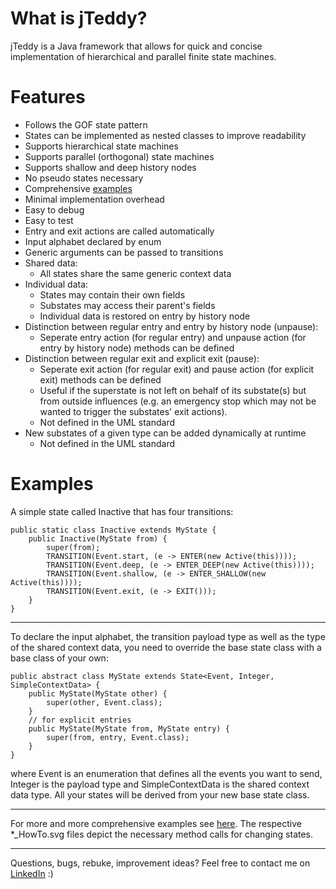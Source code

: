 # What is jTeddy?
jTeddy is a Java framework that allows for quick and concise implementation of hierarchical and parallel finite state machines.

# Features
* Follows the GOF state pattern
* States can be implemented as nested classes to improve readability
* Supports hierarchical state machines
* Supports parallel (orthogonal) state machines
* Supports shallow and deep history nodes
* No pseudo states necessary
* Comprehensive [examples](src/main/java/fsm/examples)
* Minimal implementation overhead
* Easy to debug
* Easy to test
* Entry and exit actions are called automatically
* Input alphabet declared by enum
* Generic arguments can be passed to transitions
* Shared data:
  * All states share the same generic context data
* Individual data:
  * States may contain their own fields
  * Substates may access their parent's fields
  * Individual data is restored on entry by history node
* Distinction between regular entry and entry by history node (unpause):
  * Seperate entry action (for regular entry) and unpause action (for entry by history node) methods can be defined
* Distinction between regular exit and explicit exit (pause):
  * Seperate exit action (for regular exit) and pause action (for explicit exit) methods can be defined
  * Useful if the superstate is not left on behalf of its substate(s) but from outside influences (e.g. an emergency stop which may not be wanted to trigger the substates' exit actions).
  * Not defined in the UML standard
* New substates of a given type can be added dynamically at runtime
  * Not defined in the UML standard

# Examples
A simple state called Inactive that has four transitions:

	public static class Inactive extends MyState {
		public Inactive(MyState from) {
			super(from);
			TRANSITION(Event.start, (e -> ENTER(new Active(this))));
			TRANSITION(Event.deep, (e -> ENTER_DEEP(new Active(this))));
			TRANSITION(Event.shallow, (e -> ENTER_SHALLOW(new Active(this))));
			TRANSITION(Event.exit, (e -> EXIT()));
		}
	}

---

To declare the input alphabet, the transition payload type as well as the type of the shared context data, you need to override the base state class with a base class of your own:

	public abstract class MyState extends State<Event, Integer, SimpleContextData> {
		public MyState(MyState other) {
			super(other, Event.class);
		}
		// for explicit entries
		public MyState(MyState from, MyState entry) {
			super(from, entry, Event.class);
		}
	}

where Event is an enumeration that defines all the events you want to send, Integer is the payload type and SimpleContextData is the shared context data type. All your states will be derived from your new base state class.

---

For more and more comprehensive examples see [here](src/main/java/fsm/examples). The respective *_HowTo.svg files depict the necessary method calls for changing states.

---

Questions, bugs, rebuke, improvement ideas? Feel free to contact me on [LinkedIn](https://www.linkedin.com/in/matz-heitm%C3%BCller-161a84205/) :)

